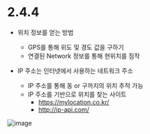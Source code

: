 # 2.4.4

- 위치 정보를 얻는 방법
    - GPS를 통해 위도 및 경도 값을 구하기
    - 연결된 Network 정보를 통해 현위치를 짐작

- IP 주소는 인터넷에서 사용하는 네트워크 주소
    - IP 주소를 통해 동 or 구까지의 위치 추적 가능
    - IP 주소를 기반으로 위치를 찾는 사이트
        - https://mylocation.co.kr/
        - http://ip-api.com/

![image](https://user-images.githubusercontent.com/89024993/193595937-156dc277-f7f1-4ebf-8124-404c07f65fde.png)
